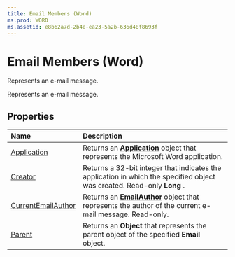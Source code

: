 ```yaml
---
title: Email Members (Word)
ms.prod: WORD
ms.assetid: e8b62a7d-2b4e-ea23-5a2b-636d48f8693f
---
```



# Email Members (Word)
Represents an e-mail message.

Represents an e-mail message.


## Properties



|**Name**|**Description**|
|:-----|:-----|
|[Application](email-application-property-word.md)|Returns an  **[Application](application-object-word.md)** object that represents the Microsoft Word application.|
|[Creator](email-creator-property-word.md)|Returns a 32-bit integer that indicates the application in which the specified object was created. Read-only  **Long** .|
|[CurrentEmailAuthor](email-currentemailauthor-property-word.md)|Returns an  **[EmailAuthor](emailauthor-object-word.md)** object that represents the author of the current e-mail message. Read-only.|
|[Parent](email-parent-property-word.md)|Returns an  **Object** that represents the parent object of the specified **Email** object.|

